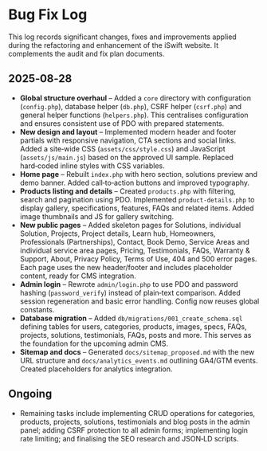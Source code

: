 # Bug Fix Log

This log records significant changes, fixes and improvements applied during the refactoring and enhancement of the iSwift website. It complements the audit and fix plan documents.

## 2025‑08‑28

* **Global structure overhaul** – Added a `core` directory with configuration (`config.php`), database helper (`db.php`), CSRF helper (`csrf.php`) and general helper functions (`helpers.php`). This centralises configuration and ensures consistent use of PDO with prepared statements.
* **New design and layout** – Implemented modern header and footer partials with responsive navigation, CTA sections and social links. Added a site‑wide CSS (`assets/css/style.css`) and JavaScript (`assets/js/main.js`) based on the approved UI sample. Replaced hard‑coded inline styles with CSS variables.
* **Home page** – Rebuilt `index.php` with hero section, solutions preview and demo banner. Added call‑to‑action buttons and improved typography.
* **Products listing and details** – Created `products.php` with filtering, search and pagination using PDO. Implemented `product-details.php` to display gallery, specifications, features, FAQs and related items. Added image thumbnails and JS for gallery switching.
* **New public pages** – Added skeleton pages for Solutions, individual Solution, Projects, Project details, Learn hub, Homeowners, Professionals (Partnerships), Contact, Book Demo, Service Areas and individual service area pages, Pricing, Testimonials, FAQs, Warranty & Support, About, Privacy Policy, Terms of Use, 404 and 500 error pages. Each page uses the new header/footer and includes placeholder content, ready for CMS integration.
* **Admin login** – Rewrote `admin/login.php` to use PDO and password hashing (`password_verify`) instead of plain‑text comparison. Added session regeneration and basic error handling. Config now reuses global constants.
* **Database migration** – Added `db/migrations/001_create_schema.sql` defining tables for users, categories, products, images, specs, FAQs, projects, solutions, testimonials, FAQs, posts and more. This serves as the foundation for the upcoming admin CMS.
* **Sitemap and docs** – Generated `docs/sitemap_proposed.md` with the new URL structure and `docs/analytics_events.md` outlining GA4/GTM events. Created placeholders for analytics integration.

## Ongoing

* Remaining tasks include implementing CRUD operations for categories, products, projects, solutions, testimonials and blog posts in the admin panel; adding CSRF protection to all admin forms; implementing login rate limiting; and finalising the SEO research and JSON‑LD scripts.